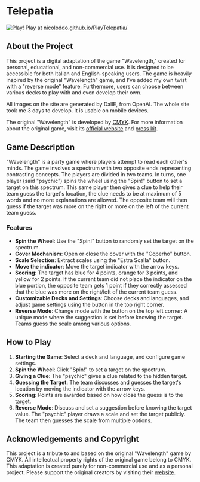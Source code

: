 # Telepatia
[![Play!](https://i.imgur.com/0tas210.png)](https://nicoloddo.github.io/PlayTelepatia/)
Play at [nicoloddo.github.io/PlayTelepatia/](https://nicoloddo.github.io/PlayTelepatia/)

## About the Project
This project is a digital adaptation of the game "Wavelength," created for personal, educational, and non-commercial use. It is designed to be accessible for both Italian and English-speaking users. The game is heavily inspired by the original "Wavelength" game, and I've added my own twist with a "reverse mode" feature. Furthermore, users can choose between various decks to play with and even develop their own.

All images on the site are generated by DallE, from OpenAI. The whole site took me 3 days to develop. It is usable on mobile devices.

The original "Wavelength" is developed by [CMYK](https://www.cmyk.games/). For more information about the original game, visit its [official website](https://www.wavelength.zone/) and [press kit](https://www.wavelength.zone/presskit).

## Game Description
"Wavelength" is a party game where players attempt to read each other's minds. The game involves a spectrum with two opposite ends representing contrasting concepts. The players are divided in two teams. In turns, one player (said "psychic") spins the wheel using the "Spin!" button to set a target on this spectrum. This same player then gives a clue to help their team guess the target's location, the clue needs to be at maximum of 5 words and no more explanations are allowed. The opposite team will then guess if the target was more on the right or more on the left of the current team guess.

### Features
- **Spin the Wheel**: Use the "Spin!" button to randomly set the target on the spectrum.
- **Cover Mechanism**: Open or close the cover with the "Coperho" button.
- **Scale Selection**: Extract scales using the "Estra Scalla" button.
- **Move the indicator**: Move the target indicator with the arrow keys.
- **Scoring**: The target has blue for 4 points, orange for 3 points, and yellow for 2 points. If the current team did not place the indicator on the blue portion, the opposite team gets 1 point if they correctly assessed that the blue was more on the right/left of the current team guess.
- **Customizable Decks and Settings**: Choose decks and languages, and adjust game settings using the button in the top right corner.
- **Reverse Mode**: Change mode with the button on the top left corner: A unique mode where the suggestion is set before knowing the target. Teams guess the scale among various options.

## How to Play
1. **Starting the Game**: Select a deck and language, and configure game settings.
2. **Spin the Wheel**: Click "Spin!" to set a target on the spectrum.
3. **Giving a Clue**: The "psychic" gives a clue related to the hidden target.
4. **Guessing the Target**: The team discusses and guesses the target's location by moving the indicator with the arrow keys.
5. **Scoring**: Points are awarded based on how close the guess is to the target.
6. **Reverse Mode**: Discuss and set a suggestion before knowing the target value. The "psychic" player draws a scale and set the target publicly. The team then guesses the scale from multiple options.

## Acknowledgements and Copyright
This project is a tribute to and based on the original "Wavelength" game by CMYK. All intellectual property rights of the original game belong to CMYK. This adaptation is created purely for non-commercial use and as a personal project. Please support the original creators by visiting their [website](https://www.cmyk.games/).